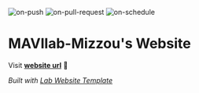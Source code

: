 
  ![on-push](../../actions/workflows/on-push.yaml/badge.svg)
  ![on-pull-request](../../actions/workflows/on-pull-request.yaml/badge.svg)
  ![on-schedule](../../actions/workflows/on-schedule.yaml/badge.svg)

  # MAVIlab-Mizzou's Website

  Visit **[website url](#)** 🚀

  _Built with [Lab Website Template](https://greene-lab.gitbook.io/lab-website-template-docs)_
